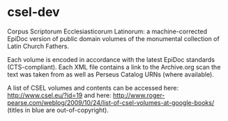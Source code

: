csel-dev
========

Corpus Scriptorum Ecclesiasticorum Latinorum: a machine-corrected EpiDoc version of public domain volumes of the monumental collection of Latin Church Fathers. 

Each volume is encoded in accordance with the latest EpiDoc standards (CTS-compliant). Each XML file contains a link to the Archive.org scan the text was taken from as well as Perseus Catalog URNs (where available). 

A list of CSEL volumes and contents can be accessed here: http://www.csel.eu/?id=19 and here: http://www.roger-pearse.com/weblog/2009/10/24/list-of-csel-volumes-at-google-books/ (titles in blue are out-of-copyright).
